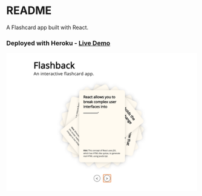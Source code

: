 # README

A Flashcard app built with React.

<h3>Deployed with Heroku - <a href="#">Live Demo</a></h3>

![screenshot1](images/screenshot1.png)
